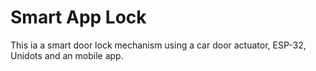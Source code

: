 # Smart App Lock
 This ia a smart door lock mechanism using a car door actuator, ESP-32, Unidots and an mobile app. 
